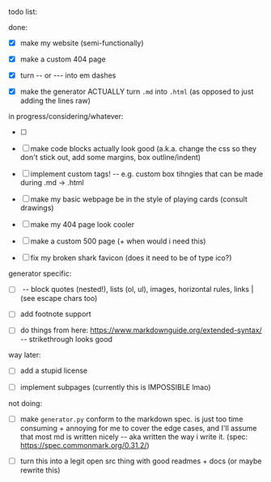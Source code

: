 todo list:

done:    
- [x] make my website (semi-functionally)    
- [x] make a custom 404 page    
- [x] turn -- or --- into em dashes  
- [x] make the generator ACTUALLY turn `.md` into `.html` (as opposed to just adding the lines raw)    


in progress/considering/whatever:   
- [ ] <maybe do a css element around the code block so it looks like code code instead of just a font.>   
- [ ] make code blocks actually look good (a.k.a. change the css so they don't stick out, add some margins, box outline/indent)

- [ ] implement custom tags! -- e.g. custom box tihngies that can be made during .md -> .html    
- [ ] make my basic webpage be in the style of playing cards (consult drawings)    
- [ ] make my 404 page look cooler 
- [ ] make a custom 500 page (+ when would i need this)        
- [ ] fix my broken shark favicon (does it need to be of type ico?) 


generator specific:
- [ ] <finish all the rest of the md stuff that needs to be done> -- block quotes (nested!), lists (ol, ul), images, horizontal rules, links | (see escape chars too)
- [ ] add footnote support
- [ ] do things from here: https://www.markdownguide.org/extended-syntax/ -- strikethrough looks good




way later:   
- [ ] add a stupid license
- [ ] implement subpages (currently this is IMPOSSIBLE lmao)   

 
not doing:   
- [ ] make `generator.py` conform to the markdown spec. is just too time consuming + annoying for me to cover the edge cases, and I'll assume that most md is written nicely -- aka written the way i write it. (spec: https://spec.commonmark.org/0.31.2/)    
- [ ] turn this into a legit open src thing with good readmes + docs (or maybe rewrite this)

